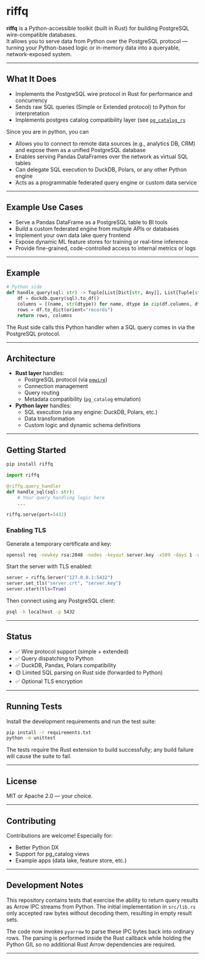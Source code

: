 # riffq

**riffq** is a Python-accessible toolkit (built in Rust) for building PostgreSQL wire-compatible databases.  
It allows you to serve data from Python over the PostgreSQL protocol — turning your Python-based logic or in-memory data into a queryable, network-exposed system.

---

## What It Does

- Implements the PostgreSQL wire protocol in Rust for performance and concurrency
- Sends raw SQL queries (Simple or Extended protocol) to Python for interpretation
- Implements postgres catalog compatibility layer (see [`pg_catalog_rs`](https://github.com/ybrs/pg_catalog)

Since you are in python, you can
- Allows you to connect to remote data sources (e.g., analytics DB, CRM) and expose them as a unified PostgreSQL database
- Enables serving Pandas DataFrames over the network as virtual SQL tables
- Can delegate SQL execution to DuckDB, Polars, or any other Python engine
- Acts as a programmable federated query engine or custom data service

---

## Example Use Cases

- Serve a Pandas DataFrame as a PostgreSQL table to BI tools
- Build a custom federated engine from multiple APIs or databases
- Implement your own data lake query frontend
- Expose dynamic ML feature stores for training or real-time inference
- Provide fine-grained, code-controlled access to internal metrics or logs

---

## Example

```python
# Python side
def handle_query(sql: str) -> Tuple[List[Dict[str, Any]], List[Tuple[str, str]]]:
    df = duckdb.query(sql).to_df()
    columns = [(name, str(dtype)) for name, dtype in zip(df.columns, df.dtypes)]
    rows = df.to_dict(orient="records")
    return rows, columns
```

The Rust side calls this Python handler when a SQL query comes in via the PostgreSQL protocol.

---

## Architecture

- **Rust layer** handles:
  - PostgreSQL protocol (via [`pgwire`](https://crates.io/crates/pgwire))
  - Connection management
  - Query routing
  - Metadata compatibility (`pg_catalog` emulation)
- **Python layer** handles:
  - SQL execution (via any engine: DuckDB, Polars, etc.)
  - Data transformation
  - Custom logic and dynamic schema definitions

---

## Getting Started

```bash
pip install riffq
```

```python
import riffq

@riffq.query_handler
def handle_sql(sql: str):
    # Your query handling logic here
    ...
    
riffq.serve(port=5432)
```

### Enabling TLS

Generate a temporary certificate and key:

```bash
openssl req -newkey rsa:2048 -nodes -keyout server.key -x509 -days 1 -out server.crt -subj "/CN=localhost"
```

Start the server with TLS enabled:

```python
server = riffq.Server("127.0.0.1:5432")
server.set_tls("server.crt", "server.key")
server.start(tls=True)
```

Then connect using any PostgreSQL client:

```bash
psql -h localhost -p 5432
```

---

## Status

- ✅ Wire protocol support (simple + extended)
- ✅ Query dispatching to Python
- ✅ DuckDB, Pandas, Polars compatibility
- 🟡 Limited SQL parsing on Rust side (forwarded to Python)
- ✅ Optional TLS encryption

---

## Running Tests

Install the development requirements and run the test suite:

```bash
pip install -r requirements.txt
python -m unittest
```

The tests require the Rust extension to build successfully; any build failure will cause the suite to fail.

---

## License

MIT or Apache 2.0 — your choice.

---

## Contributing

Contributions are welcome! Especially for:
- Better Python DX
- Support for pg_catalog views
- Example apps (data lake, feature store, etc.)

---

## Development Notes

This repository contains tests that exercise the ability to return query results
as Arrow IPC streams from Python. The initial implementation in `src/lib.rs`
only accepted raw bytes without decoding them, resulting in empty result sets.

The code now invokes `pyarrow` to parse these IPC bytes back into ordinary
rows.  The parsing is performed inside the Rust callback while holding the
Python GIL so no additional Rust Arrow dependencies are required.

---
